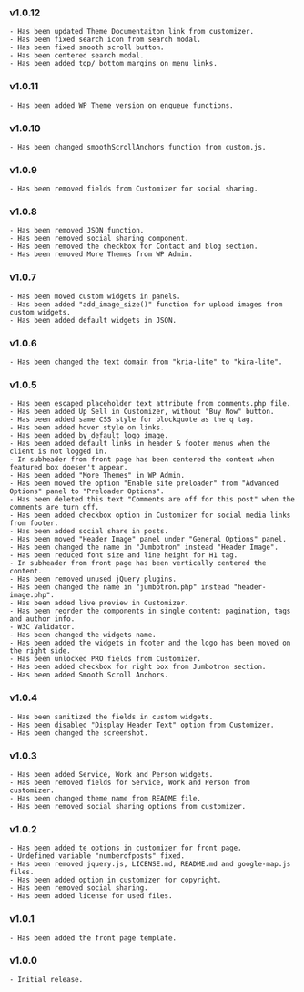 ### v1.0.12
	- Has been updated Theme Documentaiton link from customizer.
	- Has been fixed search icon from search modal.
	- Has been fixed smooth scroll button.
	- Has been centered search modal.
	- Has been added top/ bottom margins on menu links.

### v1.0.11
	- Has been added WP Theme version on enqueue functions.

### v1.0.10
	- Has been changed smoothScrollAnchors function from custom.js.

### v1.0.9
	- Has been removed fields from Customizer for social sharing.

### v1.0.8
	- Has been removed JSON function.
	- Has been removed social sharing component.
	- Has been removed the checkbox for Contact and blog section.
	- Has been removed More Themes from WP Admin.

### v1.0.7
	- Has been moved custom widgets in panels.
	- Has been added "add_image_size()" function for upload images from custom widgets.
	- Has been added default widgets in JSON.

### v1.0.6
	- Has been changed the text domain from "kria-lite" to "kira-lite".

### v1.0.5
	- Has been escaped placeholder text attribute from comments.php file.
	- Has been added Up Sell in Customizer, without "Buy Now" button.
	- Has been added same CSS style for blockquote as the q tag.
	- Has been added hover style on links.
	- Has been added by default logo image.
	- Has been added default links in header & footer menus when the client is not logged in.
	- In subheader from front page has been centered the content when featured box doesen't appear.
	- Has been added "More Themes" in WP Admin.
	- Has been moved the option "Enable site preloader" from "Advanced Options" panel to "Preloader Options".
	- Has been deleted this text "Comments are off for this post" when the comments are turn off.
	- Has been added checkbox option in Customizer for social media links from footer.
	- Has been added social share in posts.
	- Has been moved "Header Image" panel under "General Options" panel.
	- Has been changed the name in "Jumbotron" instead "Header Image".
	- Has been reduced font size and line height for H1 tag.
	- In subheader from front page has been vertically centered the content.
	- Has been removed unused jQuery plugins.
	- Has been changed the name in "jumbotron.php" instead "header-image.php".
	- Has been added live preview in Customizer.
	- Has been reorder the components in single content: pagination, tags and author info.
	- W3C Validator.
	- Has been changed the widgets name.
	- Has been added the widgets in footer and the logo has been moved on the right side.
	- Has been unlocked PRO fields from Customizer.
	- Has been added checkbox for right box from Jumbotron section.
	- Has been added Smooth Scroll Anchors.

### v1.0.4
	- Has been sanitized the fields in custom widgets.
	- Has been disabled "Display Header Text" option from Customizer.
	- Has been changed the screenshot.

### v1.0.3
	- Has been added Service, Work and Person widgets.
	- Has been removed fields for Service, Work and Person from customizer.
	- Has been changed theme name from README file.
	- Has been removed social sharing options from customizer.

### v1.0.2
	- Has been added te options in customizer for front page.
	- Undefined variable "numberofposts" fixed.
	- Has been removed jquery.js, LICENSE.md, README.md and google-map.js files.
	- Has been added option in customizer for copyright.
	- Has been removed social sharing.
	- Has been added license for used files.


### v1.0.1
	- Has been added the front page template.

### v1.0.0
	- Initial release.